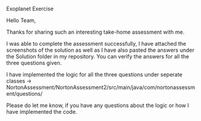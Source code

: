 
Exoplanet Exercise

Hello Team,

Thanks for sharing such an interesting take-home assessment with me. 

I was able to complete the assessment successfully, I have attached the screenshots of the solution as well as I have also pasted the answers under the Solution folder in my repository. You can verify the answers for all the three questions given.

I have implemented the logic for all the three questions under seperate classes ->           NortonAssessment/NortonAssessment2/src/main/java/com/nortonassessment/questions/ 

Please do let me know, if you have any questions about the logic or how I have implemented the code.
